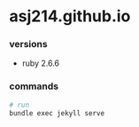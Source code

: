 # asj214.github.io

### versions 
- ruby 2.6.6

### commands  
```sh
# run
bundle exec jekyll serve
```

